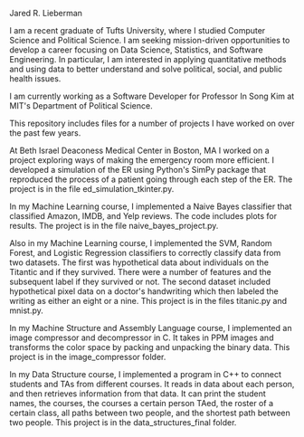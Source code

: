 Jared R. Lieberman

I am a recent graduate of Tufts University, where I studied Computer Science and Political Science. 
I am seeking mission-driven opportunities to develop a career focusing on Data Science, Statistics, and Software Engineering.  In particular, I am interested in applying quantitative methods and using data to better understand and solve 
political, social, and public health issues. 

I am currently working as a Software Developer for Professor In Song Kim at MIT's Department of Political Science.

This repository includes files for a number of projects I have worked on over the past few years.

At Beth Israel Deaconess Medical Center in Boston, MA I worked on a project exploring ways of making the emergency room 
more efficient. I developed a simulation of the ER using Python's SimPy package that reproduced the process of a patient
going through each step of the ER. The project is in the file ed_simulation_tkinter.py.

In my Machine Learning course, I implemented a Naive Bayes classifier that classified Amazon, IMDB, and Yelp reviews. 
The code includes plots for results. The project is in the file naive_bayes_project.py. 

Also in my Machine Learning course, I implemented the SVM, Random Forest, and Logistic Regression classifiers to
correctly classify data from two datasets. The first was hypothetical data about individuals on the Titantic
and if they survived. There were a number of features and the subsequent label if they survived or not. The second
dataset included hypothetical pixel data on a doctor's handwriting which then labeled the writing as either an eight
or a nine. This project is in the files titanic.py and mnist.py.

In my Machine Structure and Assembly Language course, I implemented an image compressor and decompressor in C. It takes in
PPM images and transforms the color space by packing and unpacking the binary data. This project is in the image_compressor folder.

In my Data Structure course, I implemented a program in C++ to connect students and TAs from different courses. It reads in data 
about each person, and then retrieves information from that data. It can print the student names, the courses, the courses
a certain person TAed, the roster of a certain class, all paths between two people, and the shortest path between two people. 
This project is in the data_structures_final folder.
